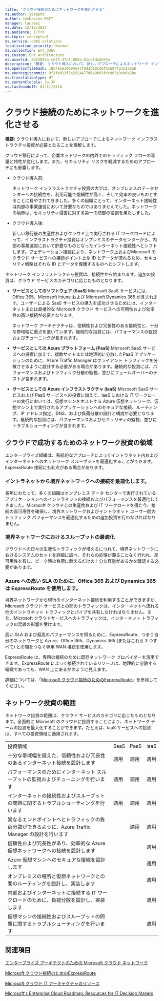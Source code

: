 ```yaml
---
title: "クラウド接続のためにネットワークを進化させる"
ms.author: josephd
author: JoeDavies-MSFT
manager: laurawi
ms.date: 12/15/2017
ms.audience: ITPro
ms.topic: conceptual
ms.service: o365-solutions
localization_priority: Normal
ms.collection: Ent_O365
ms.custom: Ent_Architecture
ms.assetid: 83e2859a-c673-47c4-880a-01cdfdadb93e
description: "概要: クラウド導入において、新しいアプローチによるネットワーク インフラストラクチャ投資が必要となることを理解します。"
ms.openlocfilehash: 18b4e5e10094a43f0d2b10cd0f01684f2352a0a8
ms.sourcegitcommit: 9f1fe023f7e2924477d6e9003fdc805e3cb6e2be
ms.translationtype: HT
ms.contentlocale: ja-JP
ms.lasthandoff: 01/11/2018
---
```

# <a name="evolving-your-network-for-cloud-connectivity"></a>クラウド接続のためにネットワークを進化させる

 **概要:** クラウド導入において、新しいアプローチによるネットワーク インフラストラクチャ投資が必要となることを理解します。
  
クラウド移行によって、企業ネットワークの内外でのトラフィック フローの容量と特性が変化します。また、セキュリティ リスクを軽減するためのアプローチにも影響します。
  
- クラウド導入前:
    
    ネットワーク インフラストラクチャ投資の大半は、オンプレミスのデータセンターへの接続性を、利用可能で信頼性が高く、そして効率の良いものとすることに費やされてきました。多くの組織にとって、インターネット接続性は内部の事業運営において肝要なものではありませんでした。ネットワークの境界は、セキュリティ侵害に対する第一の防御の役割を果たしました。
    
- クラウド導入後:
    
    新しい移行後の生産性およびクラウド上で実行される IT ワークロードによって、インフラストラクチャ投資はオンプレミスのデータセンターから、内部の事業運営において肝要なものとなったインターネット接続性へとシフトします。フェデレーション接続により、ネットワーク上およびMicrosoft のクラウド サービスへの接続ポイント上を ID とデータが流れるため、セキュリティ戦略はそれら ID とデータを保護するものへとシフトします。
    
ネットワーク インフラストラクチャ投資は、接続性から始まります。追加の投資は、クラウド サービスのカテゴリに応じたものとなります。
  
- **サービスとしてのソフトウェア (SaaS)** Microsoft SaaS サービスには、Office 365、Microsoft Intune および Microsoft Dynamics 365 が含まれます。ユーザーによる SaaS サービスの導入を成功させるためには、インターネットまたは直接的な Microsoft クラウド サービスへの可用性および効率性の高い接続が必要となります。
    
    ネットワーク アーキテクチャは、信頼性および冗長性のある接続性と、十分な帯域幅に重点を置いています。継続的な投資には、パフォーマンスの監視およびチューニングが含まれます。
    
- **サービスとしての Azure プラットフォーム (PaaS)** Microsoft SaaS サービスへの投資に加えて、複数サイトまたは地理的に分散したPaaS アプリケーションのために、Azure Traffic Manager はクライアント トラフィックを分散させるように設計する必要がある場合があります。継続的な投資には、パフォーマンスおよびトラフィック分散の監視、並びにフェールオーバーのテストが含まれます。
    
- **サービスとしての Azure インフラストラクチャ (IaaS)** Microsoft SaaS サービスおよび PaaS サービスへの投資に加えて、IaaS における IT ワークロードの実行においては、仮想マシンをホストする Azure 仮想ネットワーク、仮想マシン上で実行されるアプリケーションへのセキュアな接続、ルーティング、IP アドレス指定、DNS、および負荷分散の設計と構成が必要となります。継続的な投資には、パフォーマンスおよびセキュリティの監視、並びにトラブルシューティングが含まれます。
    
## <a name="areas-of-networking-investment-for-success-in-the-cloud"></a>クラウドで成功するためのネットワーク投資の領域

エンタープライズ組織は、系統的なアプローチによってイントラネット内およびインターネットへのネットワーク スループットを最適化することができます。ExpressRoute 接続にも利点がある場合があります。
  
### <a name="optimize-intranet-connectivity-to-your-edge-network"></a>イントラネットから境界ネットワークへの接続を最適化します。

長年にわたって、多くの組織はオンプレミス データ センターで実行されているアプリケーションへのイントラネットの接続およびパフォーマンスを最適化してきました。Microsoft クラウド上の生産性および IT ワークロードを得た今、接続の高可用性を確保し、境界ネットワークおよびイントラネット ユーザー間のトラフィック パフォーマンスを最適化するための追加投資を行わなければなりません。
  
### <a name="optimize-throughput-at-your-edge-network"></a>境界ネットワークにおけるスループットの最適化

クラウドへの日々の生産性トラフィックが増えるにつれて、境界ネットワークにおけるシステムのセットを詳細に調べ、それらの処理が滞ることなく行われ、高可用性を有し、ピーク時の負荷に耐えるだけの十分な容量があるかを確認する必要があります。
  
### <a name="for-a-high-sla-to-azure-office-365-and-dynamics-365-use-expressroute"></a>Azure への高い SLA のために、Office 365 および Dynamics 365 は ExpressRoute を使用します。

境界ネットワークから現行のインターネット接続を利用することができますが、Microsoft クラウド サービスとの間のトラフィックは、インターネットへ流れる他のイントラネット トラフィックとパイプを共有しなければなりません。また、Microsoft クラウドサービスへのトラフィックは、インターネット トラフィックの混雑の影響を受けます。
  
高い SLA および最高のパフォーマンスを得るために、ExpressRoute、つまり自分のネットワークと Azure、Office 365、Dynamics 365 (またはこれら 3 つすべて) との間をつなぐ専用 WAN 接続を使用します。 
  
ExpressRoute は、専用の接続のために既存ネットワーク プロバイダーを活用できます。ExpressRoute によって接続されているリソースは、地理的に分散する組織であっても、WAN 上にあるかのように見えます。
  
詳細については、「[Microsoft クラウド接続のためのExpressRoute](expressroute-for-microsoft-cloud-connectivity.md)」を参照してください。
  
## <a name="scope-of-network-investments"></a>ネットワーク投資の範囲

ネットワーク投資の範囲は、クラウド サービスのカテゴリに応じたものとなります。全面的に Microsoft のクラウドに投資することにより、ネットワーク チームの投資を最大化することができます。たとえば、IaaS サービスへの投資は、すべての投資領域に適用されます。
  
|||||
|:-----|:-----|:-----|:-----|
|投資領域  <br/> |SaaS  <br/> |PaaS  <br/> |IaaS  <br/> |
|十分な帯域幅を備えた、信頼性および冗長性のあるインターネット接続を設計します  <br/> |適用  <br/> |適用  <br/> |適用  <br/> |
|パフォーマンスのためにインターネット スループットの監視およびチューニングを行います  <br/> |適用  <br/> |適用  <br/> |適用  <br/> |
|インターネットの接続性およびスループットの問題に関するトラブルシューティングを行います  <br/> |適用  <br/> |適用  <br/> |適用  <br/> |
|異なるエンドポイントへとトラフィックの負荷分散ができるように、Azure Traffic Manager の設計を行います  <br/> ||適用  <br/> |適用  <br/> |
|信頼性および冗長性があり、効率的な Azure 仮想ネットワークへの接続を設計します  <br/> |||適用  <br/> |
|Azure 仮想マシンへのセキュアな接続を設計します  <br/> |||適用  <br/> |
|オンプレミスの場所と仮想ネットワークとの間のルーティングを設計し、実装します  <br/> |||適用  <br/> |
|内部およびインターネットに接続する IT ワークロードのために、負荷分散を設計し、実装します  <br/> |||適用  <br/> |
|仮想マシンの接続性およびスループットの問題に関するトラブルシューティングを行います  <br/> |||適用  <br/> |
   
## <a name="see-also"></a>関連項目

[エンタープライズ アーキテクトのための Microsoft クラウド ネットワーク](microsoft-cloud-networking-for-enterprise-architects.md)
  
[Microsoft クラウド接続のためのExpressRoute](expressroute-for-microsoft-cloud-connectivity.md)
  
[Microsoft クラウド IT アーキテクチャのリソース](microsoft-cloud-it-architecture-resources.md)

[Microsoft's Enterprise Cloud Roadmap: Resources for IT Decision Makers]((https://sway.com/FJ2xsyWtkJc2taRD))



